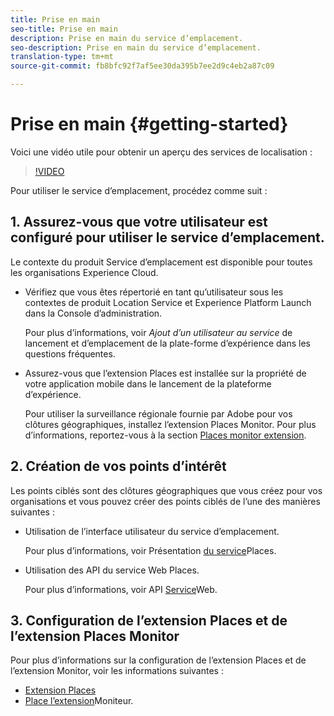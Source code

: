 ```yaml
---
title: Prise en main
seo-title: Prise en main
description: Prise en main du service d’emplacement.
seo-description: Prise en main du service d’emplacement.
translation-type: tm+mt
source-git-commit: fb8bfc92f7af5ee30da395b7ee2d9c4eb2a87c09

---
```



# Prise en main {#getting-started}

Voici une vidéo utile pour obtenir un aperçu des services de localisation :

>[!VIDEO](https://www.youtube.com/watch?v=aV6i_ayxWCw)

Pour utiliser le service d’emplacement, procédez comme suit :

## 1. Assurez-vous que votre utilisateur est configuré pour utiliser le service d’emplacement.

Le contexte du produit Service d’emplacement est disponible pour toutes les organisations Experience Cloud.

* Vérifiez que vous êtes répertorié en tant qu’utilisateur sous les contextes de produit Location Service et Experience Platform Launch dans la Console d’administration.

   Pour plus d’informations, voir *Ajout d’un utilisateur au service* de lancement et d’emplacement de la plate-forme d’expérience dans les questions [](/help/places-faqs.md)fréquentes.

* Assurez-vous que l’extension Places est installée sur la propriété de votre application mobile dans le lancement de la plateforme d’expérience.

   Pour utiliser la surveillance régionale fournie par Adobe pour vos clôtures géographiques, installez l’extension Places Monitor. Pour plus d’informations, reportez-vous à la section [Places monitor extension](/help/places-ext-aep-sdks/places-monitor-extension/places-monitor-extension.md).


## 2. Création de vos points d’intérêt

Les points ciblés sont des clôtures géographiques que vous créez pour vos organisations et vous pouvez créer des points ciblés de l’une des manières suivantes :

* Utilisation de l’interface utilisateur du service d’emplacement.

   Pour plus d’informations, voir Présentation [du service](/help/poi-mgmt-ui/places-services-overview.md)Places.

* Utilisation des API du service Web Places.

   Pour plus d’informations, voir API [Service](/help/web-service-api/places-web-services.md)Web.


## 3. Configuration de l’extension Places et de l’extension Places Monitor

Pour plus d’informations sur la configuration de l’extension Places et de l’extension Monitor, voir les informations suivantes :

* [Extension Places](/help/places-ext-aep-sdks/places-extension/places-extension.md)
* [Place l’extension](/help/places-ext-aep-sdks/places-monitor-extension/places-monitor-extension.md)Moniteur.
